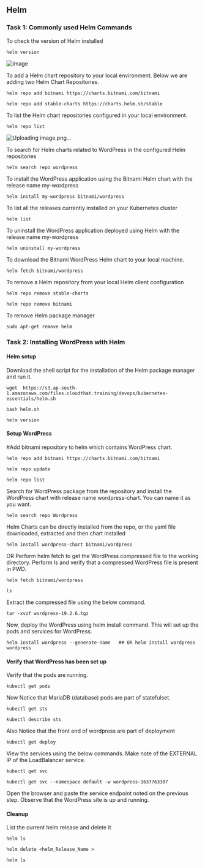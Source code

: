 ## Helm

### Task 1:  Commonly used Helm Commands

To check the version of Helm installed
```
helm version
```
![image](https://github.com/user-attachments/assets/5046f1d4-9852-4bd3-ad7a-29657fe898c9)


To add a Helm chart repository to your local environment. Below we are adding two Helm Chart Repositories.
```
helm repo add bitnami https://charts.bitnami.com/bitnami 
```
```
helm repo add stable-charts https://charts.helm.sh/stable
```
To list the Helm chart repositories configured in your local environment.
```
helm repo list
```
![Uploading image.png…]()

To search for Helm charts related to WordPress in the configured Helm repositories
```
helm search repo wordpress
```
To install the WordPress application using the Bitnami Helm chart with the release name my-wordpress
```
helm install my-wordpress bitnami/wordpress
```
To list all the releases currently installed on your Kubernetes cluster
```
helm list
```
To uninstall the WordPress application deployed using Helm with the release name my-wordpress
```
helm uninstall my-wordpress
```
To download the Bitnami WordPress Helm chart to your local machine.
```
helm fetch bitnami/wordpress
```
To remove a Helm repository from your local Helm client configuration
```
helm repo remove stable-charts
```
```
helm repo remove bitnami
```
To remove Helm package manager
```
sudo apt-get remove helm
```

### Task 2:  Installing WordPress with Helm

#### Helm setup

Download the shell script for the installation of the Helm package manager and run it.
```
wget  https://s3.ap-south-1.amazonaws.com/files.cloudthat.training/devops/kubernetes-essentials/helm.sh
```
```
bash helm.sh
```
```
helm version
```

#### Setup WordPress
#Add bitnami repository to helm which contains WordPress chart.
```
helm repo add bitnami https://charts.bitnami.com/bitnami
```
```
helm repo update
```
```
helm repo list
```

Search for WordPress package from the repository and install the WordPress chart with release name wordpress-chart. You can name it as you want.
```
helm search repo Wordpress
```
Helm Charts can be directly installed from the repo, or the yaml file downloaded, extracted and then chart installed
```
helm install wordpress-chart bitnami/wordpress
```
OR Perform helm fetch to get the WordPress compressed file to the working directory. Perform ls and verify that a compressed WordPress file is present in PWD.
```
helm fetch bitnami/wordpress
```
```
ls
``` 
Extract the compressed file using the below command.
```
tar -xvzf wordpress-19.2.6.tgz
```
Now, deploy the WordPress using helm install command.  This will set up the pods and services for WordPress.
```
helm install wordpress --generate-name   ## OR helm install wordpress wordpress
``` 
#### Verify that WordPress has been set up 
Verify that the pods are running.
```
kubectl get pods
```
Now Notice that MariaDB (database) pods are part of statefulset.
```
kubectl get sts
```
```
kubectl describe sts
```
Also Notice that the front end of wordpress are part of deployment
```
kubectl get deploy
```
View the services using the below commands. Make note of the EXTERNAL IP of the LoadBalancer service.
```
kubectl get svc
```
```
kubectl get svc --namespace default -w wordpress-1637763307
``` 
Open the browser and paste the service endpoint noted on the previous step. Observe that the WordPress site is up and running.

#### Cleanup
List the current helm release and delete it
```
helm ls
```
```
helm delete <helm_Release_Name >
```
```
helm ls
```
 
 
